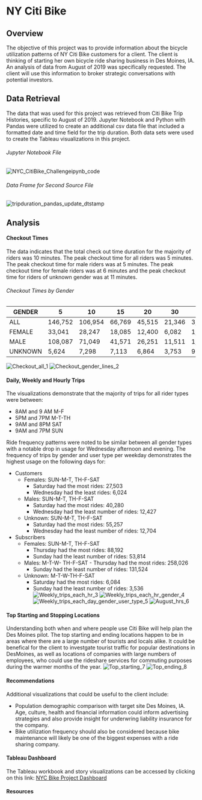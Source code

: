 # NY Citi Bike 
## Overview
The objective of this project was to provide information about the bicycle utilization patterns of NY Citi Bike customers for a client. The client is thinking of starting her own bicycle ride sharing business in Des Moines, IA. An analysis of data from August of 2019 was  specifically requested. The client will use this information to broker strategic conversations with potential investors. 
## Data Retrieval
The data that was used for this project was retrieved from Citi Bike Trip Histories, specific to August of 2019. Jupyter Notebook and Python with Pandas were utilized to create an additional csv data file that included a formatted date and time field for the trip duration. Both data sets were used to create the Tableau visualizations in this project. 
###### Jupyter Notebook File
![NYC_CitiBike_Challengeipynb_code](https://github.com/LleeMcD/bikesharing/blob/main/Resources/NYC_CitiBike_Challengeipynb_code.png)
###### Data Frame for Second Source File
![tripduration_pandas_update_dtstamp](https://github.com/LleeMcD/bikesharing/blob/main/Resources/tripduration_pandas_update_dtstamp.png)
## Analysis
#### Checkout Times
The data indicates that the total check out time duration for the majority of riders was 10 minutes. The peak checkout time for all riders was 5 minutes. The peak checkout time for male riders was at 5 minutes. The peak checkout time for female riders was at 6 minutes and the peak checkout time for riders of unknown gender was at 11 minutes.
###### Checkout Times by Gender

| GENDER  | 5        | 10      | 15     | 20     | 30     | 45     | 59     |
|---------|----------|---------|--------|--------|--------|--------|--------|
| ALL     | 146,752  | 106,954 | 66,769 | 45,515 | 21,346 | 3,858  | 1,122  |
| FEMALE  | 33,041   | 28,247  | 18,085 | 12,400 | 6,082  | 1,049  | 347    |
| MALE    | 108,087  | 71,049  | 41,571 | 26,251 | 11,511 | 1,898  | 413    |
| UNKNOWN | 5,624    | 7,298   | 7,113  | 6,864  | 3,753  | 911    | 362    |

![Checkout_all_1](https://github.com/LleeMcD/bikesharing/blob/main/Resources/Checkout_all_1.png)
![Checkout_gender_lines_2](https://github.com/LleeMcD/bikesharing/blob/main/Resources/Checkout_gender_lines_2.png)
#### Daily, Weekly  and Hourly Trips
The visualizations demonstrate that the majority of trips for all rider types were between:
- 8AM and 9 AM M-F
- 5PM and 7PM M-T-TH
- 9AM and 8PM SAT
- 9AM and 7PM SUN

Ride frequency patterns were noted to be similar between all gender types with a notable drop in usage for Wednesday afternoon and evening.
The frequency of trips by gender and user type per weekday demonstrates the highest usage on the following days for:
- Customers
  - Females: SUN-M-T, TH-F-SAT 
    - Saturday had the most rides: 27,503
    - Wednesday had the least rides: 6,024
  - Males: SUN-M-T, TH-F-SAT
	  - Saturday had the most rides: 40,280
    - Wednesday had the least number of rides: 12,427
  - Unknown: SUN-M-T, TH-F-SAT
	  - Saturday had the most rides: 55,257
    - Wednesday had the least number of rides: 12,704
- Subscribers
  -  Females: SUN-M-T, TH-F-SAT 
      - Thursday had the most rides: 88,192
      - Sunday had the least number of rides: 53,814
  - Males: M-T-W- TH-F-SAT
	    - Thursday had the most rides: 258,026
      - Sunday had the least number of rides: 131,524
   - Unknown: M-T-W-TH-F-SAT
	    - Saturday had the most rides: 6,084
      - Sunday had the least number of rides: 3,536
![Weekly_trips_each_hr_3](https://github.com/LleeMcD/bikesharing/blob/main/Resources/Weekly_trips_each_hr_3.png)
![Weekly_trips_each_hr_gender_4](https://github.com/LleeMcD/bikesharing/blob/main/Resources/Weekly_trips_each_hr_gender_4.png)
![Weekly_trips_each_day_gender_user_type_5](https://github.com/LleeMcD/bikesharing/blob/main/Resources/Weekly_trips_each_day_gender_user_type_5.png)
![August_hrs_6](https://github.com/LleeMcD/bikesharing/blob/main/Resources/August_hrs_6.png)
#### Top Starting and Stopping Locations
Understanding both when and where people use Citi Bike will help plan the Des Moines pilot. The top starting and ending locations happen to be in areas where there are a large number of tourists and locals alike. It could be benefical for the client to investgate tourist traffic for popular destinations in DesMoines, as well as locations of companies with large numbers of employees, who could use the rideshare services for commuting purposes during the warmer months of the year.
![Top_starting_7](https://github.com/LleeMcD/bikesharing/blob/main/Resources/Top_starting_7.png)
![Top_ending_8](https://github.com/LleeMcD/bikesharing/blob/main/Resources/Top_ending_8.png)
#### Recommendations
Additional visualizations that could be useful to the client include:
- Population demographic comparison with target site Des Moines, IA. Age, culture, health and financial information could inform advertising strategies and also provide insight for underwring liability insurance for the company.
- Bike utilization frequency should also be considered because bike maintenance will likely be one of the biggest expenses with a ride sharing company. 

#### Tableau Dashboard 
The Tableau workbook and story visualizations can be accessed by clicking on this link:
[NYC Bike Project Dashboard](https://public.tableau.com/app/profile/lleemcd8694)

#### Resources

